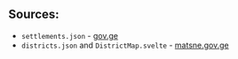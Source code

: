 ## Sources:

- `settlements.json` - [gov.ge](https://www.gov.ge/index.php?lang_id=geo&sec_id=419)
- `districts.json` and `DistrictMap.svelte` - [matsne.gov.ge](https://www.matsne.gov.ge/ka/document/view/2602696?publication=0)
